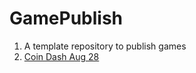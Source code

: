 # GamePublish
1. A template repository to publish games
2. [Coin Dash Aug 28](coindashscene/index.html.html)

